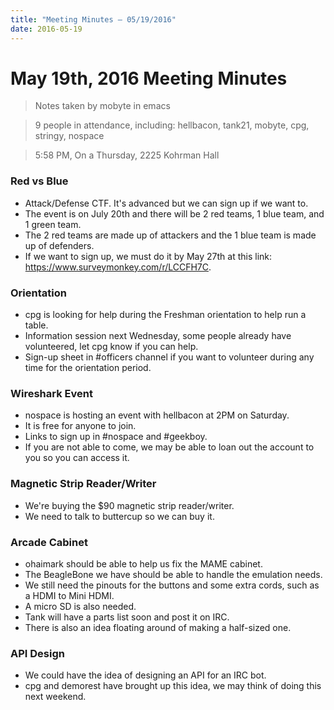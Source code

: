 ```yaml
---
title: "Meeting Minutes – 05/19/2016"
date: 2016-05-19
---
```

# May 19th, 2016 Meeting Minutes
> Notes taken by mobyte in emacs

> 9 people in attendance, including: hellbacon, tank21, mobyte, cpg, stringy, nospace

> 5:58 PM, On a Thursday, 2225 Kohrman Hall

### Red vs Blue
- Attack/Defense CTF. It's advanced but we can sign up if we want to.
- The event is on July 20th and there will be 2 red teams, 1 blue team, and 1 green team.
- The 2 red teams are made up of attackers and the 1 blue team is made up of defenders.
- If we want to sign up, we must do it by May 27th at this link: https://www.surveymonkey.com/r/LCCFH7C.

### Orientation
- cpg is looking for help during the Freshman orientation to help run a table.
- Information session next Wednesday, some people already have volunteered, let cpg know if you can help.
- Sign-up sheet in #officers channel if you want to volunteer during any time for the orientation period.

### Wireshark Event
- nospace is hosting an event with hellbacon at 2PM on Saturday.
- It is free for anyone to join.
- Links to sign up in #nospace and #geekboy.
- If you are not able to come, we may be able to loan out the account to you so you can access it.

### Magnetic Strip Reader/Writer
- We're buying the $90 magnetic strip reader/writer.
- We need to talk to buttercup so we can buy it.

### Arcade Cabinet
- ohaimark should be able to help us fix the MAME cabinet.
- The BeagleBone we have should be able to handle the emulation needs.
- We still need the pinouts for the buttons and some extra cords, such as a HDMI to Mini HDMI.
- A micro SD is also needed.
- Tank will have a parts list soon and post it on IRC.
- There is also an idea floating around of making a half-sized one.

### API Design
- We could have the idea of designing an API for an IRC bot.
- cpg and demorest have brought up this idea, we may think of doing this next weekend.
